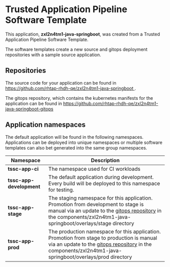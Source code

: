 # Trusted Application Pipeline Software Template

This application, **zxl2n4tm1-java-springboot**, was created from a Trusted Application Pipeline Software Template.

The software templates create a new source and gitops deployment repositories with a sample source application. 

## Repositories

The source code for your application can be found in [https://github.com/rhtap-rhdh-qe/zxl2n4tm1-java-springboot ](https://github.com/rhtap-rhdh-qe/zxl2n4tm1-java-springboot ).
 
The gitops repository, which contains the kubernetes manifests for the application can be found in 
[https://github.com/rhtap-rhdh-qe/zxl2n4tm1-java-springboot-gitops ](https://github.com/rhtap-rhdh-qe/zxl2n4tm1-java-springboot-gitops ) 

## Application namespaces 

The default application will be found in the following namespaces. Applications can be deployed into unique namespaces or multiple software templates can also bet generated into the same group namespaces.  

|  Namespace   |  Description   |  
| -------- | -------- |
| **tssc-app-ci** | The namespace used for CI workloads |
| **tssc-app-development** | The default application during development. Every build will be deployed to this namespace for testing. |
| **tssc-app-stage** | The staging namespace for this application. Promotion from development to stage is manual via an update to the [gitops repository](https://github.com/rhtap-rhdh-qe/zxl2n4tm1-java-springboot-gitops ) in the components/zxl2n4tm1-java-springboot/overlays/stage directory |
| **tssc-app-prod** | The production namespace for this application. Promotion from stage to production is manual via an update to the [gitops repository](https://github.com/rhtap-rhdh-qe/zxl2n4tm1-java-springboot-gitops ) in the components/zxl2n4tm1-java-springboot/overlays/prod directory |
